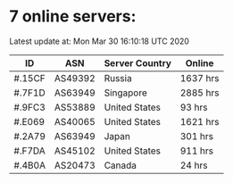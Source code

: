 # 7 online servers:

Latest update at: Mon Mar 30 16:10:18 UTC 2020

| ID | ASN | Server Country | Online |
| -- | --- | -------------- | ------ |
| #.15CF | AS49392 | Russia | 1637 hrs |
| #.7F1D | AS63949 | Singapore | 2885 hrs |
| #.9FC3 | AS53889 | United States | 93 hrs |
| #.E069 | AS40065 | United States | 1621 hrs |
| #.2A79 | AS63949 | Japan | 301 hrs |
| #.F7DA | AS45102 | United States | 911 hrs |
| #.4B0A | AS20473 | Canada | 24 hrs |

